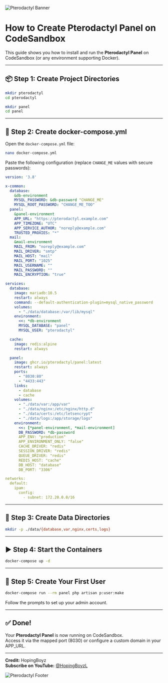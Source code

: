 ![Pterodactyl Banner](https://cdn.pterodactyl.io/logos/new/pterodactyl_logo_transparent.png)

# How to Create Pterodactyl Panel on CodeSandbox

This guide shows you how to install and run the **Pterodactyl Panel** on CodeSandbox (or any environment supporting Docker).

---

## 📦 Step 1: Create Project Directories
```bash
mkdir pterodactyl
cd pterodactyl

mkdir panel
cd panel
```

---

## 📝 Step 2: Create docker-compose.yml
Open the `docker-compose.yml` file:
```bash
nano docker-compose.yml
```
Paste the following configuration (replace `CHANGE_ME` values with secure passwords):

```yaml
version: '3.8'

x-common:
  database:
    &db-environment
    MYSQL_PASSWORD: &db-password "CHANGE_ME"
    MYSQL_ROOT_PASSWORD: "CHANGE_ME_TOO"
  panel:
    &panel-environment
    APP_URL: "https://pterodactyl.example.com"
    APP_TIMEZONE: "UTC"
    APP_SERVICE_AUTHOR: "noreply@example.com"
    TRUSTED_PROXIES: "*"
  mail:
    &mail-environment
    MAIL_FROM: "noreply@example.com"
    MAIL_DRIVER: "smtp"
    MAIL_HOST: "mail"
    MAIL_PORT: "1025"
    MAIL_USERNAME: ""
    MAIL_PASSWORD: ""
    MAIL_ENCRYPTION: "true"

services:
  database:
    image: mariadb:10.5
    restart: always
    command: --default-authentication-plugin=mysql_native_password
    volumes:
      - "./data/database:/var/lib/mysql"
    environment:
      <<: *db-environment
      MYSQL_DATABASE: "panel"
      MYSQL_USER: "pterodactyl"

  cache:
    image: redis:alpine
    restart: always

  panel:
    image: ghcr.io/pterodactyl/panel:latest
    restart: always
    ports:
      - "8030:80"
      - "4433:443"
    links:
      - database
      - cache
    volumes:
      - "./data/var:/app/var"
      - "./data/nginx:/etc/nginx/http.d"
      - "./data/certs:/etc/letsencrypt"
      - "./data/logs:/app/storage/logs"
    environment:
      <<: [*panel-environment, *mail-environment]
      DB_PASSWORD: *db-password
      APP_ENV: "production"
      APP_ENVIRONMENT_ONLY: "false"
      CACHE_DRIVER: "redis"
      SESSION_DRIVER: "redis"
      QUEUE_DRIVER: "redis"
      REDIS_HOST: "cache"
      DB_HOST: "database"
      DB_PORT: "3306"

networks:
  default:
    ipam:
      config:
        - subnet: 172.20.0.0/16
```

---

## 📂 Step 3: Create Data Directories
```bash
mkdir -p ./data/{database,var,nginx,certs,logs}
```

---

## ▶ Step 4: Start the Containers
```bash
docker-compose up -d
```

---

## 👤 Step 5: Create Your First User
```bash
docker-compose run --rm panel php artisan p:user:make
```

Follow the prompts to set up your admin account.

---

## ✅ Done!
Your **Pterodactyl Panel** is now running on CodeSandbox.  
Access it via the mapped port (8030) or configure a custom domain in your APP_URL.

---

**Credit:** HopingBoyz  
**Subscribe on YouTube:** [@HopingBoyzL](https://youtube.com/@hopingboyz)

![Pterodactyl Footer](https://cdn.pterodactyl.io/site-assets/carousel/screenshot-1.png)
